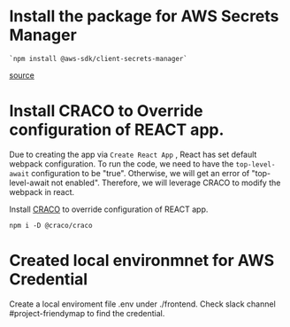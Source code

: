 # Install the package for AWS Secrets Manager
	`npm install @aws-sdk/client-secrets-manager`
[source]( https://docs.aws.amazon.com/AWSJavaScriptSDK/v3/latest/clients/client-secrets-manager/index.html)

# Install CRACO to Override configuration of REACT app.
Due to creating the app via `Create React App` , React has set default webpack configuration. To run the code, we need to have the `top-level-await` configuration to be "true". Otherwise, we will get an error of "top-level-await not enabled". Therefore, we will leverage CRACO to modify the webpack in react.

Install [CRACO](https://github.com/dilanx/craco/blob/main/packages/craco/README.md#installation) to override configuration of REACT app. 

  `npm i -D @craco/craco`

# Created local environmnet for AWS Credential
Create a local enviroment file .env under ./frontend. Check slack channel #project-friendymap to find the credential.